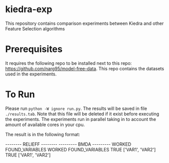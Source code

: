 # kiedra-exp
This repository contains comparison experiments between Kiedra and other Feature Selection algorithms

# Prerequisites
It requires the following repo to be installed next to this repo: https://github.com/narg95/model-free-data. 
This repo contains the datasets used in the experiments.

# To Run

Please run `python -W ignore run.py`. The results will be saved in file `./results.tab`. 
Note that this file will be deleted if it exist before executing the experiments.
The experiments run in parallel taking in to account the amount of available cores in your cpu.

The result is in the following format:

-------- RELIEFF --------    --------- BMDA ---------
WORKED    FOUND_VARIABLES    WORKED    FOUND_VARIABLES
TRUE      ['VAR1', 'VAR2']   TRUE      ['VAR1', 'VAR2']